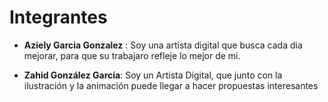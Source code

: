 
# Integrantes

- **Aziely Garcia Gonzalez** : Soy una artista digital que busca cada dia mejorar, para que su trabajaro refleje lo mejor de mi.

- **Zahid González García**: Soy un Artista Digital, que junto con la ilustración y la animación puede llegar a hacer propuestas interesantes
